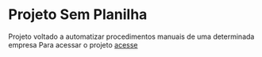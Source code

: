 # Projeto Sem Planilha
Projeto voltado a automatizar procedimentos manuais de uma determinada empresa
Para acessar o projeto <a href="index.html">acesse</a>
